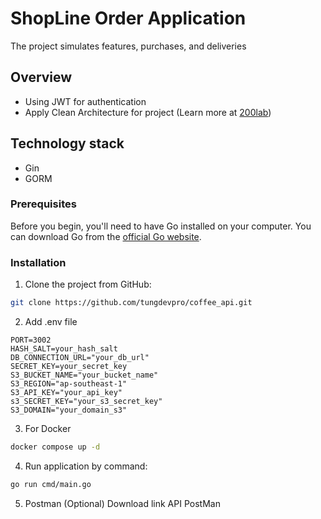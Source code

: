# ShopLine Order Application

The project simulates features, purchases, and deliveries

## Overview
- Using JWT for authentication
- Apply Clean Architecture for project (Learn more at [200lab](https://200lab.io/blog/ung-dung-clean-architecture-service-golang-rest-api/))



## Technology stack
- Gin
- GORM

### Prerequisites
Before you begin, you'll need to have Go installed on your computer. You can download Go from the [official Go website](https://golang.org/dl/).

### Installation
1. Clone the project from GitHub:

```bash
git clone https://github.com/tungdevpro/coffee_api.git
```

2. Add .env file
```env
PORT=3002
HASH_SALT=your_hash_salt
DB_CONNECTION_URL="your_db_url"
SECRET_KEY=your_secret_key
S3_BUCKET_NAME="your_bucket_name"
S3_REGION="ap-southeast-1"
S3_API_KEY="your_api_key"
s3_SECRET_KEY="your_s3_secret_key"
S3_DOMAIN="your_domain_s3"
```

3. For Docker
```bash
docker compose up -d
```

4. Run application by command:
```bash
go run cmd/main.go
```

5. Postman (Optional)
Download link API PostMan